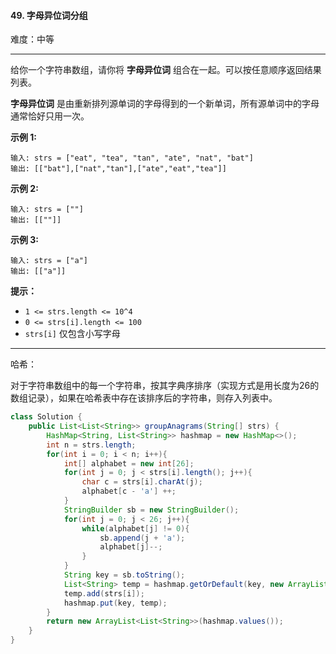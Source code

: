 #### 49. 字母异位词分组

难度：中等

---

给你一个字符串数组，请你将  **字母异位词**  组合在一起。可以按任意顺序返回结果列表。

 **字母异位词**  是由重新排列源单词的字母得到的一个新单词，所有源单词中的字母通常恰好只用一次。

 **示例 1:** 

```
输入: strs = ["eat", "tea", "tan", "ate", "nat", "bat"]
输出: [["bat"],["nat","tan"],["ate","eat","tea"]]
```

 **示例 2:** 

```
输入: strs = [""]
输出: [[""]]
```

 **示例 3:** 

```
输入: strs = ["a"]
输出: [["a"]]
```

 **提示：** 

*   `1 <= strs.length <= 10^4`
*   `0 <= strs[i].length <= 100`
*   `strs[i]` 仅包含小写字母

---

哈希：

对于字符串数组中的每一个字符串，按其字典序排序（实现方式是用长度为26的数组记录），如果在哈希表中存在该排序后的字符串，则存入列表中。

```Java
class Solution {
    public List<List<String>> groupAnagrams(String[] strs) {
        HashMap<String, List<String>> hashmap = new HashMap<>();
        int n = strs.length;
        for(int i = 0; i < n; i++){
            int[] alphabet = new int[26];
            for(int j = 0; j < strs[i].length(); j++){
                char c = strs[i].charAt(j);
                alphabet[c - 'a'] ++;
            }
            StringBuilder sb = new StringBuilder();
            for(int j = 0; j < 26; j++){
                while(alphabet[j] != 0){
                    sb.append(j + 'a');
                    alphabet[j]--;
                }
            }
            String key = sb.toString();
            List<String> temp = hashmap.getOrDefault(key, new ArrayList<String>());
            temp.add(strs[i]);
            hashmap.put(key, temp);
        }
        return new ArrayList<List<String>>(hashmap.values());
    }
}
```